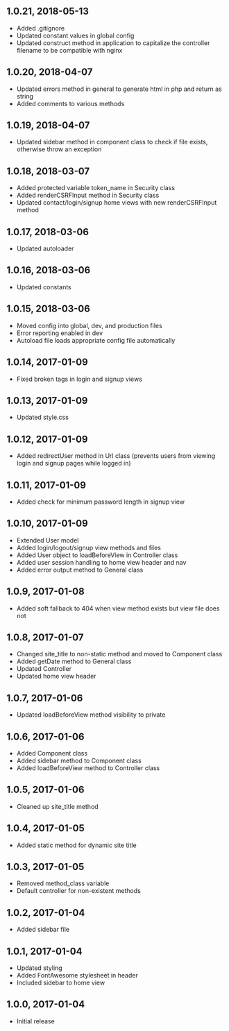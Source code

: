## 1.0.21, 2018-05-13
- Added .gitignore
- Updated constant values in global config
- Updated construct method in application to capitalize the controller filename to be compatible with nginx

## 1.0.20, 2018-04-07
- Updated errors method in general to generate html in php and return as string
- Added comments to various methods

## 1.0.19, 2018-04-07
- Updated sidebar method in component class to check if file exists, otherwise throw an exception

## 1.0.18, 2018-03-07
- Added protected variable token_name in Security class
- Added renderCSRFInput method in Security class
- Updated contact/login/signup home views with new renderCSRFInput method

## 1.0.17, 2018-03-06
- Updated autoloader

## 1.0.16, 2018-03-06
- Updated constants

## 1.0.15, 2018-03-06
- Moved config into global, dev, and production files
- Error reporting enabled in dev
- Autoload file loads appropriate config file automatically

## 1.0.14, 2017-01-09
- Fixed broken tags in login and signup views

## 1.0.13, 2017-01-09
- Updated style.css

## 1.0.12, 2017-01-09
- Added redirectUser method in Url class (prevents users from viewing login and signup pages while logged in)

## 1.0.11, 2017-01-09
- Added check for minimum password length in signup view

## 1.0.10, 2017-01-09
- Extended User model
- Added login/logout/signup view methods and files
- Added User object to loadBeforeView in Controller class
- Added user session handling to home view header and nav
- Added error output method to General class

## 1.0.9, 2017-01-08
- Added soft fallback to 404 when view method exists but view file does not

## 1.0.8, 2017-01-07
- Changed site_title to non-static method and moved to Component class
- Added getDate method to General class
- Updated Controller
- Updated home view header

## 1.0.7, 2017-01-06
- Updated loadBeforeView method visibility to private

## 1.0.6, 2017-01-06
- Added Component class
- Added sidebar method to Component class
- Added loadBeforeView method to Controller class

## 1.0.5, 2017-01-06
- Cleaned up site_title method

## 1.0.4, 2017-01-05
- Added static method for dynamic site title

## 1.0.3, 2017-01-05
- Removed method_class variable
- Default controller for non-existent methods

## 1.0.2, 2017-01-04
- Added sidebar file

## 1.0.1, 2017-01-04
- Updated styling
- Added FontAwesome stylesheet in header
- Included sidebar to home view

## 1.0.0, 2017-01-04
- Initial release